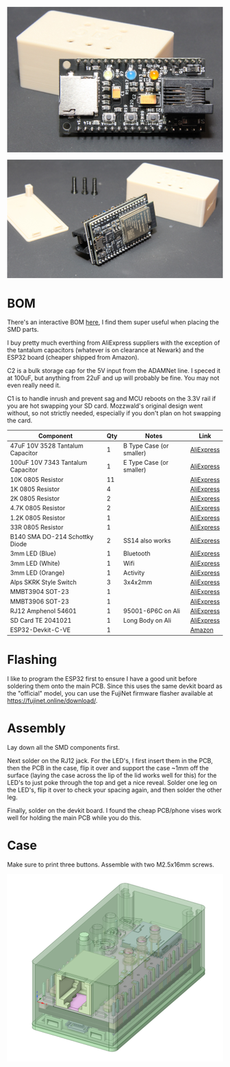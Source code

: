 ![devkit-mini-assembled](../docs/devkit-mini-assembled.jpg)

![devkit-mini-esp32](../docs/devkit-mini-esp32.jpg)

# BOM

There's an interactive BOM [here](https://djtersteegc.github.io/fujinet-adam-hardware/ibom-devkit-mini.html), I find them super useful when placing the SMD parts. 

I buy pretty much everthing from AliExpress suppliers with the exception of the tantalum capacitors (whatever is on clearance at Newark) and the ESP32 board (cheaper shipped from Amazon).

C2 is a bulk storage cap for the 5V input from the ADAMNet line.  I speced it at 100uF, but anything from 22uF and up will probably be fine.  You may not even really need it.

C1 is to handle inrush and prevent sag and MCU reboots on the 3.3V rail if you are hot swapping your SD card.  Mozzwald's original design went without, so not strictly needed, especially if you don't plan on hot swapping the card.

| Component                         | Qty  | Notes                    | Link                                                         |
| --------------------------------- | ---- | ------------------------ | ------------------------------------------------------------ |
| 47uF 10V 3528 Tantalum Capacitor  | 1    | B Type Case (or smaller) | [AliExpress](https://www.aliexpress.us/item/2251832779546992.html) |
| 100uF 10V 7343 Tantalum Capacitor | 1    | E Type Case (or smaller) | [AliExpress](https://www.aliexpress.us/item/2251832782845246.html) |
| 10K 0805 Resistor                 | 11   |                          | [AliExpress](https://www.aliexpress.us/item/3256801607747550.html) |
| 1K 0805 Resistor                  | 4    |                          | [AliExpress](https://www.aliexpress.us/item/3256801607747550.html) |
| 2K 0805 Resistor                  | 2    |                          | [AliExpress](https://www.aliexpress.us/item/3256801607747550.html) |
| 4.7K 0805 Resistor                | 2    |                          | [AliExpress](https://www.aliexpress.us/item/3256801607747550.html) |
| 1.2K 0805 Resistor                | 1    |                          | [AliExpress](https://www.aliexpress.us/item/3256801607747550.html) |
| 33R 0805 Resistor                 | 1    |                          | [AliExpress](https://www.aliexpress.us/item/3256801607747550.html) |
| B140 SMA DO-214 Schottky Diode    | 2    | SS14 also works          | [AliExpress](https://www.aliexpress.us/item/2255800145156429.html) |
| 3mm LED (Blue)                    | 1    | Bluetooth                | [AliExpress](https://www.aliexpress.us/item/2255800226600744.html) |
| 3mm LED (White)                   | 1    | Wifi                     | [AliExpress](https://www.aliexpress.us/item/2255800226600744.html) |
| 3mm LED (Orange)                  | 1    | Activity                 | [AliExpress](https://www.aliexpress.us/item/2255800226600744.html) |
| Alps SKRK Style Switch            | 3    | 3x4x2mm                  | [AliExpress](https://www.aliexpress.us/item/2255801131587911.html) |
| MMBT3904 SOT-23                   | 1    |                          | [AliExpress](https://www.aliexpress.us/item/3256802985590487.html) |
| MMBT3906 SOT-23                   | 1    |                          | [AliExpress](https://www.aliexpress.us/item/3256802985563795.html) |
| RJ12 Amphenol 54601               | 1    | 95001-6P6C on Ali        | [AliExpress](https://www.aliexpress.us/item/3256802891796239.html) |
| SD Card TE 2041021                | 1    | Long Body on Ali         | [AliExpress](https://www.aliexpress.us/item/3256805779248826.html) |
| ESP32-Devkit-C-VE                 | 1    |                          | [Amazon](https://www.amazon.com/dp/B087TNPQCV)               |

# Flashing

I like to program the ESP32 first to ensure I have a good unit before soldering them onto the main PCB. Since this uses the same devkit board as the "official" model, you can use the FujiNet firmware flasher available at https://fujinet.online/download/. 

# Assembly

Lay down all the SMD components first. 

Next solder on the RJ12 jack.  For the LED's, I first insert them in the PCB, then the PCB in the case, flip it over and support the case ~1mm off the surface (laying the case across the lip of the lid works well for this) for the LED's to just poke through the top and get a nice reveal. Solder one leg on the LED's, flip it over to check your spacing again, and then solder the other leg.

Finally, solder on the devkit board.  I found the cheap PCB/phone vises work well for holding the main PCB while you do this.

# Case

Make sure to print three buttons.  Assemble with two M2.5x16mm screws.

![devkit-mini-designspark](../docs/devkit-mini-designspark.png)